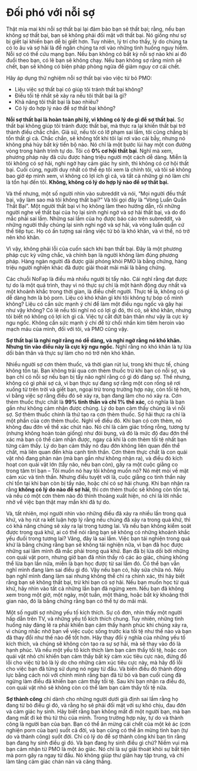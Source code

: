 # Đối phó với nỗi sợ

Thật mỉa mai khi nỗi sợ thất bại lại đảm bảo bạn sẽ thất bại; rằng, nếu bạn không sợ thất bại, bạn sẽ không phải đối mặt với thất bại. Nó giống như sợ bị giết lại khiến bạn dễ bị giết hơn. Tuy nhiên, lý trí cho thấy, lý do chúng ta có lo âu và sợ hãi là để ngăn chúng ta rơi vào những tình huống nguy hiểm. Nỗi sợ có thể cứu mạng bạn. Nếu bạn không có bất kỳ nỗi sợ nào khi ai đó đuổi theo bạn, có lẽ bạn sẽ không chạy. Nếu bạn không sợ rằng mình sẽ chết, bạn sẽ không có biện pháp phòng ngừa để giảm nguy cơ cái chết.

Hãy áp dụng thử nghiệm nỗi sợ thất bại vào việc từ bỏ PMO:

- Liệu việc sợ thất bại có giúp tôi tránh thất bại không?
- Điều tồi tệ nhất sẽ xảy ra nếu tôi thất bại là gì?
- Khả năng tôi thất bại là bao nhiêu?
- Có lý do hợp lý nào để sợ thất bại không?

**Nỗi sợ thất bại là hoàn toàn phi lý, vì không có lý do gì để sợ thất bại.** Sợ thất bại không giúp tôi tránh được thất bại, mà thực ra lại khiến thất bại trở thành điều chắc chắn.
Giả sử, nếu tôi có lỡ phạm sai lầm, tôi cũng chẳng bị tổn thất gì cả. Chắc chắn, sẽ không tốt khi tôi lại rơi vào cái bẫy, nhưng nó không phá hủy bất kỳ tiến bộ nào. Nó chỉ là một bước lùi hay một con đường vòng trong hành trình tự do.
Tôi có **0% cơ hội thất bại**. Nghĩ mà xem, phương pháp này đã cứu được hàng triệu người một cách dễ dàng. Miễn là tôi không có sợ hãi, nghi ngờ hay cảm giác hy sinh, thì không có cơ hội thất bại. Cuối cùng, người duy nhất có thể ép tôi xem là chính tôi, và tôi sẽ không bao giờ ép mình xem, vì không có lợi ích gì cả, và tất cả những gì nó làm chỉ là tổn hại đến tôi.
**Không, không có lý do hợp lý nào để sợ thất bại.**

Và thế nhưng, một số người nhìn vào subreddit và nói, “Mọi người đều thất bại, vậy làm sao mà tôi không thất bại?” Và tôi gọi đây là “Vòng Luẩn Quẩn Thất Bại”. Một người thất bại vì họ không làm theo hướng dẫn, rồi những người nghe về thất bại của họ lại sinh nghi ngờ và sợ hãi thất bại, và do đó mắc phải sai lầm. Những sai lầm của họ được báo cáo trên subreddit, và những người thấy chúng lại sinh nghi ngờ và sợ hãi, và vòng luẩn quẩn cứ thế tiếp tục. Họ có ấn tượng sai rằng việc từ bỏ là khó khăn, và vì thế, nó trở nên khó khăn.

Vì vậy, không phải lỗi của cuốn sách khi bạn thất bại. Đây là một phương pháp cực kỳ vững chắc, và chính bạn là người không làm đúng phương pháp. Hàng ngàn người đã được giải phóng khỏi PMO là bằng chứng, hàng triệu người nghiện khác đã được giải thoát mãi mãi là bằng chứng.

Các chuỗi NoFap là điều mà nhiều người bị tẩy não. Cái nghĩ rằng đạt được tự do là một quá trình, thay vì nó thực sự chỉ là một hành động duy nhất và một khoảnh khắc trong thời gian, là điều chết người. Thực tế là, không có gì dễ dàng hơn là bỏ porn. Liệu có khó khăn gì khi tôi không tự bóp cổ mình không? Liệu có cần sức mạnh ý chí để làm một điều ngu ngốc và gây hại như vậy không? Có lẽ nếu tôi nghĩ nó có lợi gì đó, thì có, sẽ khó khăn, nhưng tôi biết nó không có lợi ích gì cả. Việc tự cắt đứt bản thân như vậy là cực kỳ ngu ngốc. Không cần sức mạnh ý chí để từ chối nhấn kim tiêm heroin vào mạch máu của mình, đối với tôi, và PMO cũng vậy.

**Sợ thất bại là nghi ngờ rằng nó dễ dàng, và nghi ngờ rằng nó khó khăn. Nhưng tin vào điều này là cực kỳ ngu ngốc.** Nghĩ rằng nó khó khăn là tự lừa dối bản thân và thực sự làm cho nó trở nên khó khăn.

Nhiều người sợ cơn thèm thuốc, và thời gian rút lui, trong khi thực tế, chúng không tồn tại. Bạn không trải qua cơn thèm thuốc trừ khi bạn có nỗi sợ, và bạn chỉ có nỗi sợ nếu bạn bị tẩy não nghĩ rằng có gì đó đáng sợ. Thế nhưng, không có gì phải sợ cả, vì bạn thực sự đang sợ rằng một con rồng sẽ rơi xuống từ trên trời và giết bạn, ngoại trừ trong trường hợp này, còn tồi tệ hơn, vì bằng việc sợ rằng điều đó sẽ xảy ra, bạn đang làm cho nó xảy ra. Cơn thèm thuốc thực chất là **99% tinh thần và chỉ 1% thể xác**, có nghĩa là bạn gần như không cảm nhận được chúng. Lý do bạn cảm thấy chúng là vì nỗi sợ. Sợ thèm thuốc chính là thứ tạo ra cơn thèm thuốc. Sợ hãi thực ra chỉ là một phần của cơn thèm thuốc. Nghĩ về điều đó. Khi bạn có cơn thèm, nó không đau đớn về thể xác chút nào. Nó chỉ là cảm giác trống rỗng, tương tự (nhưng không hoàn toàn giống) như đói bụng, và đó là mức độ đau đớn thể xác mà bạn có thể cảm nhận được, ngay cả khi là cơn thèm tồi tệ nhất bạn từng cảm thấy. Lý do bạn cảm thấy nó đau đớn không liên quan đến thể chất, mà liên quan đến khía cạnh tinh thần. Cơn thèm thực chất là con quái vật nhỏ đang phàn nàn (mà bạn gần như không nhận ra), và điều đó kích hoạt con quái vật lớn (tẩy não, nếu bạn còn), gây ra một cuộc giằng co trong tâm trí bạn – Tôi muốn nó hay tôi không muốn nó? Nó mệt mỏi về mặt cảm xúc và tinh thần. Nhưng điều tuyệt vời là, cuộc giằng co tinh thần này chỉ tồn tại khi bạn còn bị tẩy não, hoặc chỉ có sợ hãi chung. Khi bạn nhận ra rằng **không có lý do nào để sợ hãi**, thì cơn thèm thuốc sẽ không còn tồn tại, và nếu có một cơn thèm nào đó thỉnh thoảng xuất hiện, nó chỉ là lời nhắc nhở về việc bạn thật may mắn khi đã tự do.

Và, tất nhiên, mọi người nhìn vào những điều đã xảy ra nhiều lần trong quá khứ, và họ rút ra kết luận hợp lý rằng nếu chúng đã xảy ra trong quá khứ, thì có khả năng chúng sẽ xảy ra lại trong tương lai. Và nếu bạn không kiểm soát được trong quá khứ, ai có thể nói rằng bạn sẽ không có những khoảnh khắc yếu đuối trong tương lai? Vâng, đây là sai lầm. Việc bạn tái nghiện trong quá khứ là bằng chứng rằng bạn sẽ không tái nghiện nữa, vì bạn đã học được những sai lầm mình đã mắc phải trong quá khứ. Bạn đã bị lừa dối bởi những con quái vật porn, nhưng giờ bạn đã nhìn thấy rõ các ảo giác, chúng không thể lừa bạn lần nữa, miễn là bạn học được từ sai lầm đó. Có thể bạn vẫn nghĩ mình đang làm sai điều gì đó. Vậy nếu bạn có, hãy sửa chữa nó. Nếu bạn nghĩ mình đang làm sai nhưng không thể chỉ ra chính xác, thì hãy biết rằng bạn sẽ không thất bại, trừ khi bạn có sợ hãi. Nếu bạn muốn học từ quá khứ, hãy nhìn vào tất cả những lần bạn đã ngừng xem. Nếu bạn đã không xem trong một giờ, một ngày, một tuần, một tháng, hoặc bất kỳ khoảng thời gian nào, đó là bằng chứng rằng bạn có thể tự do mãi mãi.

Một số người sợ những yếu tố kích thích. Sự cô đơn, nhìn thấy một người hấp dẫn trên TV, và những yếu tố kích thích chung. Tuy nhiên, những tình huống này đáng lẽ ra phải khiến bạn cảm thấy hạnh phúc khi chúng xảy ra, vì chúng nhắc nhở bạn về việc cuộc sống trước kia tồi tệ như thế nào và bạn đã thay đổi như thế nào để tốt hơn. Hãy thay đổi ý nghĩa của những yếu tố kích thích, và chúng sẽ không còn tạo ra sự sợ hãi, mà sẽ thay vào đó là hạnh phúc. Và nếu một yếu tố kích thích làm bạn cảm thấy tồi tệ, hoặc con quái vật nhỏ chỉ khiến bạn cảm thấy bất kỳ cảm xúc tiêu cực nào, đừng đổ lỗi cho việc từ bỏ là lý do cho những cảm xúc tiêu cực này, mà hãy đổ lỗi cho việc bạn đã từng sử dụng nó ngay từ đầu. Và biến điều đó thành động lực bằng cách nói với chính mình rằng bạn đã từ bỏ và bạn cuối cùng đã ngừng làm điều đã khiến bạn cảm thấy tồi tệ. Sau khi bạn nhận ra điều đó, con quái vật nhỏ sẽ không còn có thể làm bạn cảm thấy tồi tệ nữa.

**Sợ thành công** chỉ dành cho những người dưới giả định sai lầm rằng họ đang từ bỏ điều gì đó, và rằng họ sẽ phải đối mặt với sự khó chịu, đau đớn và cảm giác hy sinh. Hãy biết rằng bạn không mất đi một người bạn, mà bạn đang mất đi kẻ thù tử thù của mình. Trong trường hợp này, tự do và thành công là người bạn của bạn. Bạn có thể ăn mừng cái chết của một kẻ ác (cơn nghiện porn của bạn) suốt cả đời, và bạn cũng có thể ăn mừng tình bạn (tự do và thành công) suốt đời. Chỉ có lý do để sợ thành công khi bạn tin rằng bạn đang hy sinh điều gì đó. Và bạn đang hy sinh điều gì chứ? Niềm vui mà bạn cảm nhận từ PMO là một ảo giác. Nó chỉ là sự giải thoát khỏi sự bất tiện mà porn gây ra ngay từ đầu. Nó không giúp thư giãn hay tập trung, và chỉ làm tăng cảm giác chán nản và căng thẳng.